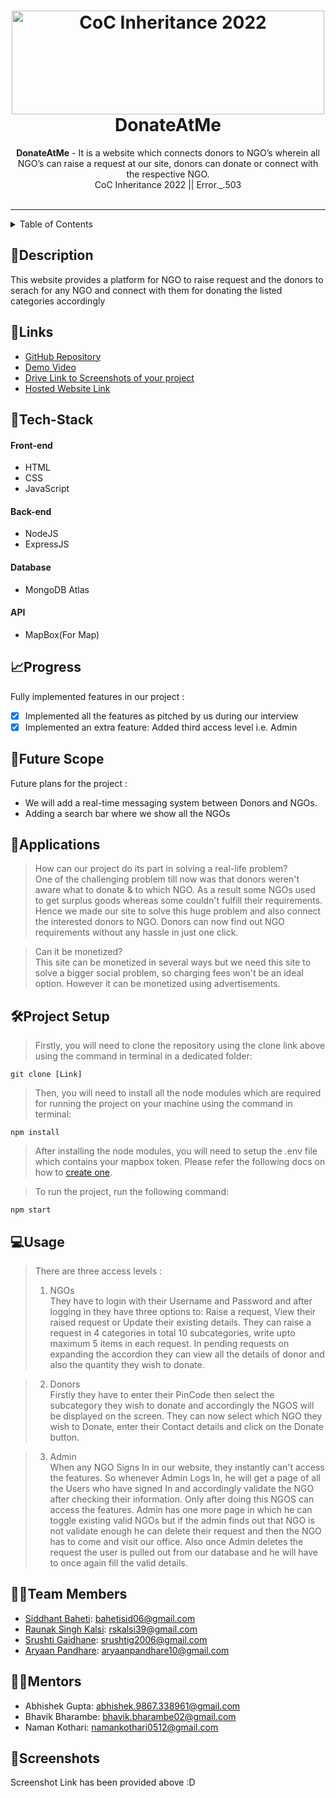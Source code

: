 <h1 align="center">
  <a href="https://github.com/CommunityOfCoders/Inheritance-2022">
    <img src="https://res.cloudinary.com/dn6vz8exv/image/upload/v1665664791/inh_zzefoy.jpg" alt="CoC Inheritance 2022" width="500" height="166">
  </a>
  <br>
  DonateAtMe
</h1>

<div align="center">
   <strong>DonateAtMe</strong> - It is a website which connects donors to NGO’s wherein all NGO’s can raise a request at our site, donors can donate or connect with the respective NGO. <br>
  CoC Inheritance 2022 || Error._.503 <br> <br>
</div>
<hr>

<details>
<summary>Table of Contents</summary>

- [Description](#description)
- [Links](#links)
- [Tech Stack](#tech-stack)
- [Progress](#progress)
- [Future Scope](#future-scope)
- [Applications](#applications)
- [Project Setup](#project-setup)
- [Usage](#usage)
- [Team Members](#team-members)
- [Mentors](#mentors)
- [Screenshots](#screenshots)

</details>

## 📝Description

This website provides a platform for NGO to raise request and the donors to serach for any NGO and connect with them for donating the listed categories accordingly


## 🔗Links

- [GitHub Repository](https://github.com/0610sid/donateAtMe.git)
- [Demo Video](https://drive.google.com/drive/folders/1IqpulSIC8NpoQXzjOhLixuJ36BrIqIhs?usp=sharing)
- [Drive Link to Screenshots of your project](https://drive.google.com/drive/folders/125VWlDmbGhHYMS3P5Sza-3wQbLkaYU9S?usp=sharing)
- [Hosted Website Link](https://donateatme.up.railway.app/)


## 🤖Tech-Stack 

#### Front-end
- HTML
- CSS
- JavaScript

#### Back-end
- NodeJS
- ExpressJS

#### Database
- MongoDB Atlas
  
#### API
- MapBox(For Map)


## 📈Progress

Fully implemented features in our project :

- [x] Implemented all the features as pitched by us during our interview
- [x] Implemented an extra feature: Added third access level i.e. Admin

## 🔮Future Scope

 Future plans for the project :

- We will add a real-time messaging system between Donors and NGOs.
- Adding a search bar where we show all the NGOs

## 💸Applications

>How can our project do its part in solving a real-life problem?   
One of the challenging problem till now was that donors weren't aware what to donate & to which NGO. As a result some NGOs used to get surplus goods whereas some couldn't fulfill their requirements. Hence we made our site to solve this huge problem and also connect the interested donors to NGO. Donors can now find out NGO requirements without any hassle in just one click.

>Can it be monetized?   
This site can be monetized in several ways but we need this site to solve a bigger social problem, so charging fees won't be an ideal option. However it can be monetized using advertisements.

## 🛠Project Setup

>Firstly, you will need to clone the repository using the clone link above using the command in terminal in a dedicated folder: 
```
git clone [Link]
```

>Then, you will need to install all the node modules which are required for running the project on your machine using the command in terminal: 
```
npm install
```
>After installing the node modules, you will need to setup the .env file which contains your mapbox token. Please refer the following docs on how to [create one]( https://docs.mapbox.com/help/tutorials/get-started-tokens-api/).

>To run the project, run the following command:
``` 
npm start 
```

## 💻Usage

>There are three access levels :    
> 1. NGOs   
They have to login with their Username and Password and after logging in they have three options to:  Raise a request, View their raised request or Update their existing details. They can raise a request in 4 categories in total 10 subcategories, write upto maximum 5 items in each request. In pending requests on expanding the accordion they can view all the details of donor and also the quantity they wish to donate.

>2. Donors  
Firstly they have to enter their PinCode then select the subcategory they wish to donate and accordingly the NGOS will be displayed on the screen. They can now select which NGO they wish to Donate, enter their Contact details and click on the Donate button.

>3. Admin  
When any NGO Signs In in our website, they instantly can't access the features. So whenever Admin Logs In, he will get a page of all the Users who have signed In and accordingly validate the NGO after checking their information. Only after doing this NGOS can access the features. Admin has one more page in which he can toggle existing valid NGOs but if the admin finds out that NGO is not validate enough he can delete their request and then the NGO has to come and visit our office. Also once Admin deletes the request the user is pulled out from our database and he will have to once again fill the valid details.

## 👨‍💻Team Members

- [Siddhant Baheti](https://github.com/0610sid): bahetisid06@gmail.com
- [Raunak Singh Kalsi](https://github.com/code-wizard123): rskalsi39@gmail.com   
- [Srushti Gaidhane](https://github.com/SrushtiGaidhane): srushtig2006@gmail.com
- [Aryaan Pandhare](https://github.com/aryaan10): aryaanpandhare10@gmail.com 

## 👨‍🏫Mentors

- Abhishek Gupta: abhishek.9867.338961@gmail.com
- Bhavik Bharambe: bhavik.bharambe02@gmail.com
- Naman Kothari: namankothari0512@gmail.com

## 📱Screenshots

Screenshot Link has been provided above :D
